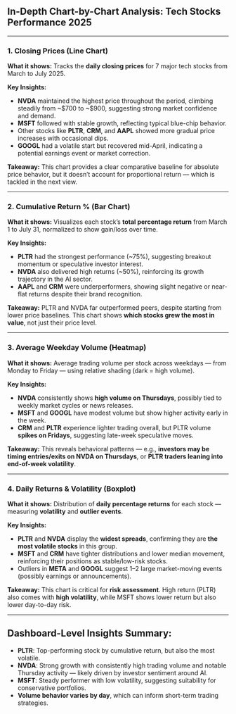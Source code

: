 ##  In-Depth Chart-by-Chart Analysis: Tech Stocks Performance 2025

---

###  1. Closing Prices (Line Chart)

**What it shows:**
Tracks the **daily closing prices** for 7 major tech stocks from March to July 2025.

**Key Insights:**

* **NVDA** maintained the highest price throughout the period, climbing steadily from \~\$700 to \~\$900, suggesting strong market confidence and demand.
* **MSFT** followed with stable growth, reflecting typical blue-chip behavior.
* Other stocks like **PLTR**, **CRM**, and **AAPL** showed more gradual price increases with occasional dips.
* **GOOGL** had a volatile start but recovered mid-April, indicating a potential earnings event or market correction.

**Takeaway:**
This chart provides a clear comparative baseline for absolute price behavior, but it doesn’t account for proportional return — which is tackled in the next view.

---

### 2. Cumulative Return % (Bar Chart)

**What it shows:**
Visualizes each stock’s **total percentage return** from March 1 to July 31, normalized to show gain/loss over time.

**Key Insights:**

* **PLTR** had the strongest performance (\~75%), suggesting breakout momentum or speculative investor interest.
* **NVDA** also delivered high returns (\~50%), reinforcing its growth trajectory in the AI sector.
* **AAPL** and **CRM** were underperformers, showing slight negative or near-flat returns despite their brand recognition.

**Takeaway:**
PLTR and NVDA far outperformed peers, despite starting from lower price baselines. This chart shows **which stocks grew the most in value**, not just their price level.

---

###  3. Average Weekday Volume (Heatmap)

**What it shows:**
Average trading volume per stock across weekdays — from Monday to Friday — using relative shading (dark = high volume).

**Key Insights:**

* **NVDA** consistently shows **high volume on Thursdays**, possibly tied to weekly market cycles or news releases.
* **MSFT** and **GOOGL** have modest volume but show higher activity early in the week.
* **CRM** and **PLTR** experience lighter trading overall, but PLTR volume **spikes on Fridays**, suggesting late-week speculative moves.

**Takeaway:**
This reveals behavioral patterns — e.g., **investors may be timing entries/exits on NVDA on Thursdays**, or **PLTR traders leaning into end-of-week volatility**.

---

###  4. Daily Returns & Volatility (Boxplot)

**What it shows:**
Distribution of **daily percentage returns** for each stock — measuring **volatility** and **outlier events**.

**Key Insights:**

* **PLTR** and **NVDA** display the **widest spreads**, confirming they are **the most volatile stocks** in this group.
* **MSFT** and **CRM** have tighter distributions and lower median movement, reinforcing their positions as stable/low-risk stocks.
* Outliers in **META** and **GOOGL** suggest 1–2 large market-moving events (possibly earnings or announcements).

**Takeaway:**
This chart is critical for **risk assessment**. High return (PLTR) also comes with **high volatility**, while MSFT shows lower return but also lower day-to-day risk.

---

##  Dashboard-Level Insights Summary:

* **PLTR**: Top-performing stock by cumulative return, but also the most volatile.
* **NVDA**: Strong growth with consistently high trading volume and notable Thursday activity — likely driven by investor sentiment around AI.
* **MSFT**: Steady performer with low volatility, suggesting suitability for conservative portfolios.
* **Volume behavior varies by day**, which can inform short-term trading strategies.
